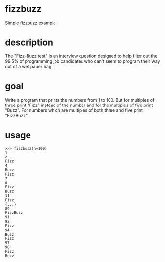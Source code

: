 # fizzbuzz
Simple fizzbuzz example

# description
The "Fizz-Buzz test" is an interview question designed to help filter out the 99.5% of programming job candidates who can't seem to program their way out of a wet paper bag.

# goal
Write a program that prints the numbers from 1 to 100. But for multiples of three print "Fizz" instead of the number and for the multiples of five print "Buzz". For numbers which are multiples of both three and five print "FizzBuzz".

# usage
```
>>> fizzbuzz(n=100)
1
2
Fizz
4
Buzz
Fizz
7
8
Fizz
Buzz
11
Fizz
{...}
89
FizzBuzz
91
92
Fizz
94
Buzz
Fizz
97
98
Fizz
Buzz
```
